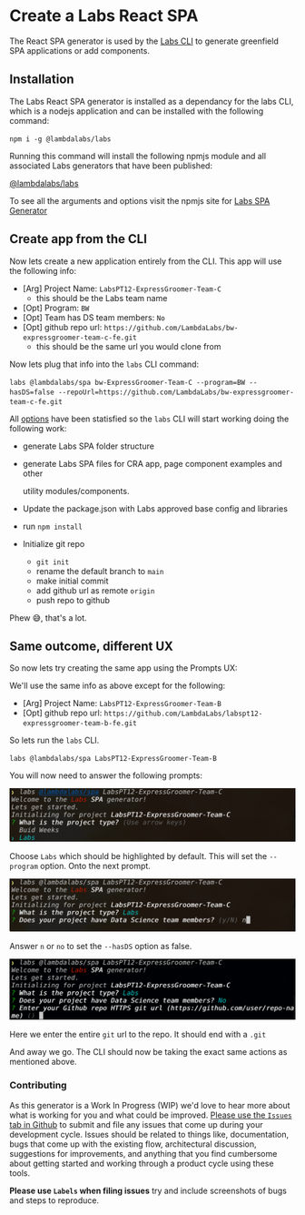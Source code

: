 # Create a Labs React SPA

The React SPA generator is used by the [Labs CLI](https://github.com/Lambda-School-Labs/gitbook-labs-guides/tree/99d50db2598c8781016ceb9b1449fd8d3338d396/labs-cli/cli-basics/README.md) to generate greenfield SPA applications or add components.

## Installation

The Labs React SPA generator is installed as a dependancy for the labs CLI, which is a nodejs application and can be installed with the following command:

`npm i -g @lambdalabs/labs`

Running this command will install the following npmjs module and all associated Labs generators that have been published:

[@lambdalabs/labs](https://www.npmjs.com/package/@lambdalabs/labs)

To see all the arguments and options visit the npmjs site for [Labs SPA Generator](https://www.npmjs.com/package/@lambdalabs/generator-spa)

## Create app from the CLI

Now lets create a new application entirely from the CLI. This app will use the following info:

* \[Arg\] Project Name: `LabsPT12-ExpressGroomer-Team-C`
  * this should be the Labs team name
* \[Opt\] Program: `BW`
* \[Opt\] Team has DS team members: `No`
* \[Opt\] github repo url: `https://github.com/LambdaLabs/bw-expressgroomer-team-c-fe.git`
  * this should be the same url you would clone from

Now lets plug that info into the `labs` CLI command:

`labs @lambdalabs/spa bw-ExpressGroomer-Team-C --program=BW --hasDS=false --repoUrl=https://github.com/LambdaLabs/bw-expressgroomer-team-c-fe.git`

All [options](https://www.npmjs.com/package/@lambdalabs/generator-spa#prompts--options) have been statisfied so the `labs` CLI will start working doing the following work:

* generate Labs SPA folder structure
* generate Labs SPA files for CRA app, page component examples and other

  utility modules/components.

* Update the package.json with Labs approved base config and libraries
* run `npm install`
* Initialize git repo
  * `git init`
  * rename the default branch to `main`
  * make initial commit
  * add github url as remote `origin`
  * push repo to github

Phew 😅, that's a lot.

## Same outcome, different UX

So now lets try creating the same app using the Prompts UX:

We'll use the same info as above except for the following:

* \[Arg\] Project Name: `LabsPT12-ExpressGroomer-Team-B`
* \[Opt\] github repo url: `https://github.com/LambdaLabs/labspt12-expressgroomer-team-b-fe.git`

So lets run the `labs` CLI.

`labs @lambdalabs/spa LabsPT12-ExpressGroomer-Team-B`

You will now need to answer the following prompts:

![Labs CLI Prompt UX](../.gitbook/assets/labs-cli-spa-prompt-1.png)

Choose `Labs` which should be highlighted by default. This will set the `--program` option. Onto the next prompt.

![Labs CLI Prompt UX](../.gitbook/assets/labs-cli-spa-prompt-2.png)

Answer `n` or `no` to set the `--hasDS` option as false.

![Labs CLI Prompt UX](../.gitbook/assets/labs-cli-spa-prompt-3.png)

Here we enter the entire `git` url to the repo. It should end with a `.git`

And away we go. The CLI should now be taking the exact same actions as mentioned above.

### Contributing

As this generator is a Work In Progress \(WIP\) we'd love to hear more about what is working for you and what could be improved. [Please use the `Issues` tab in Github](https://github.com/Lambda-School-Labs/generator-spa) to submit and file any issues that come up during your development cycle. Issues should be related to things like, documentation, bugs that come up with the existing flow, architectural discussion, suggestions for improvements, and anything that you find cumbersome about getting started and working through a product cycle using these tools.

**Please use `Labels` when filing issues** try and include screenshots of bugs and steps to reproduce.

